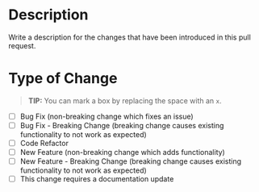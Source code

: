 # Description

Write a description for the changes that have been introduced in this pull request.

# Type of Change

> **TIP:** You can mark a box by replacing the space with an `x`.

- [ ] Bug Fix (non-breaking change which fixes an issue)
- [ ] Bug Fix - Breaking Change (breaking change causes existing functionality to not work as expected)
- [ ] Code Refactor
- [ ] New Feature (non-breaking change which adds functionality)
- [ ] New Feature - Breaking Change (breaking change causes existing functionality to not work as expected)
- [ ] This change requires a documentation update
